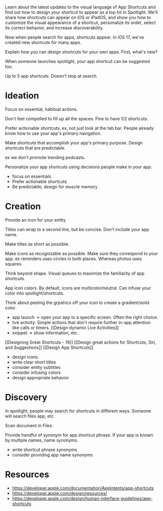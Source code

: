 Learn about the latest updates to the visual language of App Shortcuts and find out how to design your shortcut to appear as a top hit in Spotlight. We'll share how shortcuts can appear on iOS or iPadOS, and show you how to customize the visual appearance of a shortcut, personalize its order, select its correct behavior, and increase discoverability.

Now when people search for apps, shortcuts appear.  In iOS 17, we've created new shortcuts for many apps.

Explain how you can design shortcuts for your own apps.  First, what's new?

When someone launches  spotlight, your app shortcut can be suggested too.  

Up to 5 app shortcuts.  Doesn't stop at search.  

# Ideation

Focus on essential, habitual actions.

Don't feel compelled to fill up all the spaces.  Fine to have 1/2 shortcuts.

Prefer actionable shortcuts.  ex, not just look at the tab bar.  People already know how to use your app's primary navigation.

Make shortcuts that accomplish your app's primary purpose.  Design shortcuts that are predictable.

ex we don't promote trending podcasts.  

Personalize your app shortcuts using decisions people make in your app.  

* focus on essentials
* Prefer actionable shortcuts
* Be predictable, design for muscle memory

# Creation

Provide an icon for your entity

Titles can wrap to a second line, but be concise.  Don't include your app name.

Make titles as short as possible.

Make icons as recognizable as possible.  Make sure they correspond to your app.  ex reminders uses circles in both places.  Whereas photos uses squares.

Think beyond shape.  Visual queues to maximize the familiarity of app shortcuts.

App icon colors.  By default, icons are multicolor/neutral.  Can infuse your color into spotlight/shortcuts.

Think about peeling the grpahics off your icon to create a gradient/solid color.


* app launch -> open your app to a specific screen.  Often the right choice.
* live activity.  Simple actions that don't require further in-app attention like calls or timers.  [[Design dynamic Live Activities]]
* snippet -> show information, etc.

[[Designing Great Shortcuts - 19]]
[[Design great actions for Shortcuts, Siri, and Suggestions]]
[[Design App Shortcuts]]

* design icons
* write clear short titles
* consider entity subtitles
* consider infusing colors
* design appropriate behavior



# Discovery

In spotlight, people may search for shortcuts in different ways.  Someone will search files app, etc.

Scan document in *Files*.  

Provide handful of synonym for app shortcut phrase.  If your app is known by multiple names, name synonyms.  

* write shortcut phrase synonyms
* consider providing app name synonyms

# Resources
* https://developer.apple.com/documentation/AppIntents/app-shortcuts
* https://developer.apple.com/design/resources/
* https://developer.apple.com/design/human-interface-guidelines/app-shortcuts
